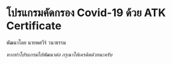 # โปรแกรมคัดกรอง Covid-19 ด้วย ATK Certificate

พัฒนาโดย นายพศวีร์ วนาธรรม 

*หากทำโปรแกรมไปพัฒนาต่อ กรุณาให้เครดิตด้วยนะครับ*

